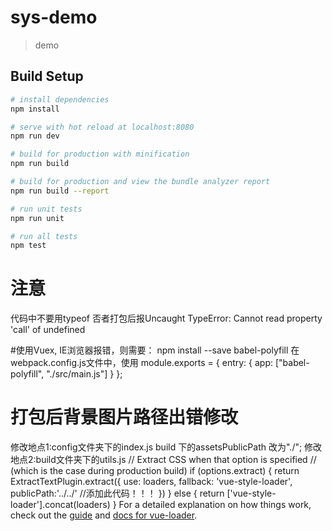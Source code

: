 # sys-demo

> demo

## Build Setup

``` bash
# install dependencies
npm install

# serve with hot reload at localhost:8080
npm run dev

# build for production with minification
npm run build

# build for production and view the bundle analyzer report
npm run build --report

# run unit tests
npm run unit

# run all tests
npm test
```
# 注意
代码中不要用typeof 否者打包后报Uncaught TypeError: Cannot read property 'call' of undefined

#使用Vuex, IE浏览器报错，则需要：
npm install --save babel-polyfill
在webpack.config.js文件中，使用
module.exports = {
  entry: {
    app: ["babel-polyfill", "./src/main.js"]
  }
};
# 打包后背景图片路径出错修改
修改地点1:config文件夹下的index.js build 下的assetsPublicPath 改为"./";
修改地点2:build文件夹下的utils.js
// Extract CSS when that option is specified
// (which is the case during production build)
if (options.extract) {
  return ExtractTextPlugin.extract({
    use: loaders,
    fallback: 'vue-style-loader',
    publicPath:'../../'            //添加此代码！！！
  })
} else {
  return ['vue-style-loader'].concat(loaders)
}
For a detailed explanation on how things work, check out the [guide](http://vuejs-templates.github.io/webpack/) and [docs for vue-loader](http://vuejs.github.io/vue-loader).
